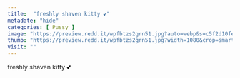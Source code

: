 ```yaml
---
title:  "freshly shaven kitty 💕"
metadate: "hide"
categories: [ Pussy ]
image: "https://preview.redd.it/wpfbtzs2grn51.jpg?auto=webp&s=c5f2d10fe1b5bfa2f3477d717c02aec38578f7e8"
thumb: "https://preview.redd.it/wpfbtzs2grn51.jpg?width=1080&crop=smart&auto=webp&s=f8f3e02f945d05a415a643371f5540852920d5eb"
visit: ""
---
```

freshly shaven kitty 💕
